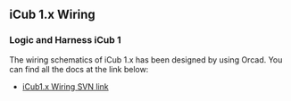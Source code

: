 ## iCub 1.x Wiring 

### Logic and Harness iCub 1

The wiring schematics of iCub 1.x has been designed by using Orcad. You can find all the docs at the link below:

- [iCub1.x Wiring SVN link](https://svn.robotology.eu/repos/iCubHardware-pub/trunk/electronics/public/ICUB1_LOGIC_HARNESS/)
